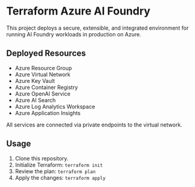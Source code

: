 
# Terraform Azure AI Foundry

This project deploys a secure, extensible, and integrated environment for running AI Foundry workloads in production on Azure.

## Deployed Resources

- Azure Resource Group
- Azure Virtual Network
- Azure Key Vault
- Azure Container Registry
- Azure OpenAI Service
- Azure AI Search
- Azure Log Analytics Workspace
- Azure Application Insights

All services are connected via private endpoints to the virtual network.

## Usage

1. Clone this repository.
2. Initialize Terraform: `terraform init`
3. Review the plan: `terraform plan`
4. Apply the changes: `terraform apply`
